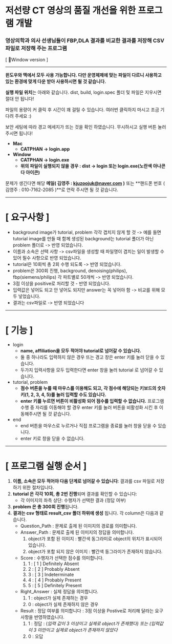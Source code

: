 # 저선량 CT 영상의 품질 개선을 위한 프로그램 개발
### 영상의학과 의사 선생님들이 FBP,DLA 결과를 비교한 결과를 저장해 CSV 파일로 저장해 주는 프로그램

[ Window version ]

---

**윈도우와 맥에서 모두 사용 가능합니다. 다만 운영체제에 맞는 파일이 다르니 사용하고 있는 환경에 맞게 다운 받아 사용하시면 될 것 같습니다.**

**실행 파일 위치**는 아래와 같습니다. dist, build, login.spec 폴더 및 파일은 지우시면 절대 안 됩니다!

파일의 용량이 커 클릭 후 시간이 꽤 걸릴 수 있습니다. 여러번 클릭하지 마시고 조금 기다려 주세요 :)

보안 세팅에 따라 경고 메세지가 뜨는 것을 확인 하였습니다. 무시하시고 실행 버튼 눌러주시면 됩니다!

- **Mac**
    - **CATPHAN -> login.app**
- **Window**
    - **CATPHAN -> login.exe**
    - **위의 파일이 실행되지 않을 경우 : dist -> login 또는 login.exe(노란색 아나콘다 아이콘)**

문제가 생긴다면 해당 **메일( 김영주 : kjuzoojuk@naver.com )** 또는 **핸드폰 번호 ( 김영주 : 010-7162-2085 )**로 연락 주시면 될 것 같습니다.

---

# **[ 요구사항 ]**

- background image가 tutorial, problem 각각 겹치지 않게 할 것 -> 예를 들면 tutorial image를 만들 때 함께 생성된 background는 tutorial 폴더가 아닌 problem 폴더로 -> 반영 되었습니다.
- 이름과 소속은 선택 사항 -> csv파일을 생성할 때 파일명이 겹치는 일이 발생할 수 있어 필수 사항으로 반영 되었습니다.
- tutorial은 10회씩 총 2회 수행 되도록 -> 반영 되었습니다.
- problem은 300회 진행, background, denoising(philips), fbp(siemens/philips) 각 파트별로 50개씩 -> 반영 되었습니다.
- 3점 이상을 positive로 처리할 것 - 반영 되었습니다.
- 입력값은 넣어도 되고 안 넣어도 되지만 answer는 꼭 넣어야 함 -> 비교를 위해 모두 넣었습니다.
- 결과는 csv파일로 -> 반영 되었습니다

---

# **[ 기능 ]**

- login
    - **name, affiliation을 모두 적어야 tutorial로 넘어갈 수 있습니다.**
    - 둘 중 하나라도 입력하지 않은 경우 뜨는 경고 창은 enter 키를 눌러 닫을 수 있습니다.
    - 두가지 입력사항을 모두 입력한다면 enter 창을 눌러 tutorial 로 넘어갈 수 있습니다.
- tutorial, problem
    - **점수 버튼을 누를 때 마우스를 이용해도 되고, 각 점수에 해당되는 키보드의 숫자 키(1, 2, 3, 4, 5)를 눌러 입력할 수도 있습니다.**
    - **enter 키를 누르면 버튼이 비활성화 되어 점수를 입력할 수 없습니다.** 프로그램 수행 중 자리를 이동해야 할 경우 enter 키를 눌러 버튼을 비활성화 시킨 후 이동해주시면 될 것 같습니다.
- end
    - end 버튼을 마우스로 누르거나 직접 프로그램을 종료를 눌러 창을 닫을 수 있습니다.
    - enter 키로 창을 닫을 수 없습니다.

---

# **[ 프로그램 실행 순서 ]**

1. **이름, 소속은 모두 적어야 다음 단계로 넘어갈 수 있습니다**: 결과를 csv 파일로 저장하기 위한 절차입니다.
2. **tutorial 은 각각 10회, 총 2번 진행**되며 결과를 확인할 수 있습니다:
    - 각 이미지의 좌측 상단: 수행자가 선택한 결과 (정답 여부)
3. **problem 은 총 300회 진행**됩니다.
4. **결과는 csv 형태로 result_csv 폴더 하위에 생성** 됩니다. 각 column은 다음과 같습니다.
    - Question_Path : 문제로 출제 된 이미지의 경로를 의미합니다.
    - Answer_Path : 문제로 출제 된 이미지의 정답을 의미합니다.
        1. object가 포함 된 이미지 : 빨간색 동그라미로 object의 위치가 표시되어 있습니다.
        2. object가 포함 되지 않은 이미지 : 빨간색 동그라미가 존재하지 않습니다.
    - Score : 수행자가 선택한 점수를 의미합니다.
        1. 1 : [ 1 ] Definitely Absent
        2. 2 : [ 2 ] Probably Absent
        3. 3 : [ 3 ] Indeterminate
        4. 4 : [ 4 ] Probably Present
        5. 5 : [ 5 ] Definitely Present
    - Right_Answer : 실제 정답을 의미합니다.
        1. 1 : object가 실제 존재하는 경우
        2. 0 : object가 실제 존재하지 않은 경우
    - Result : 정답 여부를 의미합니다 : 3점 이상을 Postive로 처리해 달라는 요구사항을 반영하였습니다.
        1. 1 : 정답 :  (*입력 값이 3 이상이고 실제로 object가 존재했다) 또는 (입력값이 3 미만이고 실제로 object가 존재하지 않았다*
        2. 0 : 오답
